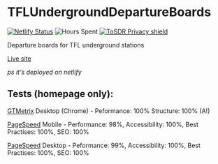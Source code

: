 ﻿# TFLUndergroundDepartureBoards
[![Netlify Status](https://api.netlify.com/api/v1/badges/50cec1ab-9594-4ab3-a4ef-97812f5371bc/deploy-status)](https://app.netlify.com/sites/tflundergrounddepartures/deploys) ![Hours Spent](https://img.shields.io/badge/Hours%20spent%20coding-3-brightgreen) [![ToSDR Privacy shield](https://shields.tosdr.org/en_7734.svg)](https://tosdr.org/en/service/7734)

Departure boards for TFL underground stations

[Live site](https://tflundergrounddepartures.deveroonie.xyz/)

*ps it's deployed on netlify*

## Tests (homepage only):
[GTMetrix](https://gtmetrix.com/) Desktop (Chrome) - Peformance: 100% Structure: 100% (A!)

[PageSpeed](https://pagespeed.web.dev) Mobile - Performance: 98%, Accessibility: 100%, Best Practises: 100%, SEO: 100%

[PageSpeed](https://pagespeed.web.dev) Desktop - Peformance: 99%, Accessibility: 100%, Best Practises: 100%, SEO: 100%
